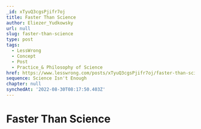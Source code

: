 ```yaml
---
_id: xTyuQ3cgsPjifr7oj
title: Faster Than Science
author: Eliezer_Yudkowsky
url: null
slug: faster-than-science
type: post
tags:
  - LessWrong
  - Concept
  - Post
  - Practice_& Philosophy of Science
href: https://www.lesswrong.com/posts/xTyuQ3cgsPjifr7oj/faster-than-science
sequence: Science Isn't Enough
chapter: null
synchedAt: '2022-08-30T08:17:50.403Z'
---
```


# Faster Than Science
